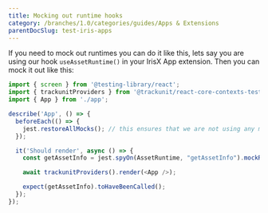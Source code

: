 ```yaml
---
title: Mocking out runtime hooks
category: /branches/1.0/categories/guides/Apps & Extensions
parentDocSlug: test-iris-apps
---
```


If you need to mock out runtimes you can do it like this, lets say you are using our hook `useAssetRuntime()` in your IrisX App extension.
Then you can mock it out like this:

```typescript
import { screen } from '@testing-library/react';
import { trackunitProviders } from '@trackunit/react-core-contexts-test';
import { App } from './app';

describe('App', () => {
  beforeEach(() => {
    jest.restoreAllMocks(); // this ensures that we are not using any mocks from other tests
  });

  it('Should render', async () => {
    const getAssetInfo = jest.spyOn(AssetRuntime, "getAssetInfo").mockResolvedValue({ assetId: "assetId" });

    await trackunitProviders().render(<App />);

    expect(getAssetInfo).toHaveBeenCalled();
  });
});
```